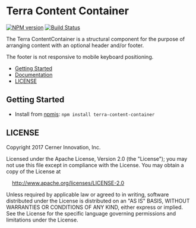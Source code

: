 # Terra Content Container


[![NPM version](https://badgen.net/npm/v/terra-content-container)](https://www.npmjs.org/package/terra-content-container)
[![Build Status](https://badgen.net/travis/cerner/terra-core)](https://travis-ci.org/cerner/terra-core)

The Terra ContentContainer is a structural component for the purpose of arranging content with an optional header and/or footer.

The footer is not responsive to mobile keyboard positioning.

- [Getting Started](#getting-started)
- [Documentation](https://github.com/cerner/terra-core/tree/master/packages/terra-content-container/docs)
- [LICENSE](#license)

## Getting Started

- Install from [npmjs](https://www.npmjs.com): `npm install terra-content-container`

## LICENSE

Copyright 2017 Cerner Innovation, Inc.

Licensed under the Apache License, Version 2.0 (the "License"); you may not use this file except in compliance with the License. You may obtain a copy of the License at

&nbsp;&nbsp;&nbsp;&nbsp;http://www.apache.org/licenses/LICENSE-2.0

Unless required by applicable law or agreed to in writing, software distributed under the License is distributed on an "AS IS" BASIS, WITHOUT WARRANTIES OR CONDITIONS OF ANY KIND, either express or implied. See the License for the specific language governing permissions and limitations under the License.
